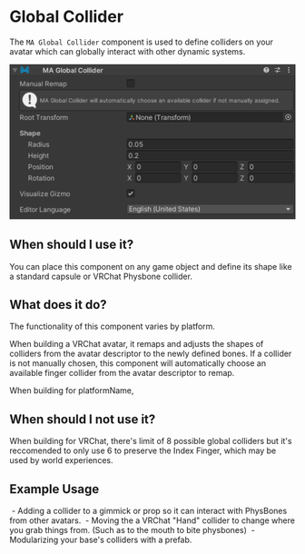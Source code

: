 ﻿# Global Collider

The `MA Global Collider` component is used to define colliders on your avatar which can globally interact with other dynamic systems.

![Global Collider](global-collider.png)

## When should I use it?

You can place this component on any game object and define its shape like a standard capsule or VRChat Physbone collider.

## What does it do?

The functionality of this component varies by platform.

When building a VRChat avatar, it remaps and adjusts the shapes of colliders from the avatar descriptor to the newly defined bones. If a collider is not manually chosen, this component will automatically choose an available finger collider from the avatar descriptor to remap.

When building for platformName, 

## When should I not use it?

When building for VRChat, there's limit of 8 possible global colliders but it's reccomended to only use 6 to preserve the Index Finger, which may be used by world experiences.

## Example Usage

 - Adding a collider to a gimmick or prop so it can interact with PhysBones from other avatars.
 - Moving the a VRChat "Hand" collider to change where you grab things from. (Such as to the mouth to bite physbones)
 - Modularizing your base's colliders with a prefab.